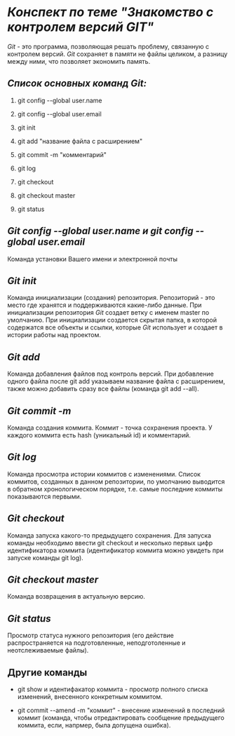 # *Конспект по теме "Знакомство с контролем версий GIT"*

*Git* - это программа, позволяющая решать проблему, связанную с контролем версий. *Git* сохраняет в памяти не файлы целиком, а разницу между ними, что позволяет экономить память.

## *Список основных команд Git:*

1. git config --global user.name

2. git config --global user.email

3. git init

4. git add "название файла с расширением"

5. git commit -m "комментарий"

6. git log

7. git checkout

8. git checkout master

9. git status

## *Git config --global user.name и git config --global user.email*

Команда установки Вашего имени и электронной почты

## *Git init*

Команда инициализации (создания) репозитория. Репозиторий - это место где хранятся и поддерживаются какие-либо данные. При инициализации репозитория *Git* создает ветку с именем master по умолчанию. При инициализации создается скрытая папка, в которой содержатся все объекты и ссылки, которые *Git* использует и создает в истории работы над проектом. 

## *Git add*

Команда добавления файлов под контроль версий. При добавление одного файла после git add указываем название файла с расширением, также можно добавить сразу все файлы (команда git add --all).

## *Git commit -m*
Команда создания коммита. Коммит - точка сохранения проекта. У каждого  коммита есть hash (уникальный id) и комментарий. 

## *Git log*

Команда просмотра истории коммитов с изменениями. Список коммитов, созданных в данном репозитории, по умолчанию выводится в обратном хронологическом порядке, т.е. самые последние коммиты показываются первыми.

## *Git checkout*

Команда запуска какого-то предыдущего сохранения. Для запуска команды необходимо ввести git checkout и несколько первых цифр идентификатора коммита (идентификатор коммита можно увидеть при запуске команды git log).

## *Git checkout master*

Команда возвращения в актуальную версию.

## *Git status*

Просмотр статуса нужного репозитория (его действие распространяется на подготовленные, неподготоленные и неотслеживаемые файлы). 

## Другие команды

* git show и идентифакатор коммита - просмотр полного списка изменений, внесенного конкретным коммитом.

* git commit --amend -m "коммит" - внесение изменений в последний коммит (команда, чтобы отредактировать сообщение предыдущего коммита, если, напрмер, была допущена ошибка).

